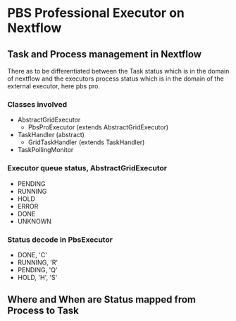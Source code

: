 # PBS Professional Executor on Nextflow
## Task and Process management in Nextflow

There as to be differentiated between the Task status which is in the domain of nextflow and the executors process status which is in the domain of the external executor, here pbs pro.

### Classes involved 
* AbstractGridExecutor
  * PbsProExecutor (extends AbstractGridExecutor)
* TaskHandler (abstract)
  * GridTaskHandler (extends TaskHandler)
* TaskPollingMonitor

### Executor queue status, AbstractGridExecutor
* PENDING
* RUNNING
* HOLD
* ERROR
* DONE
* UNKNOWN

### Status decode in PbsExecutor
* DONE, 'C'
* RUNNING, 'R'
* PENDING, 'Q'
* HOLD, 'H', 'S'

## Where and When are Status mapped from Process to Task

